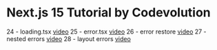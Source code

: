 # Next.js 15 Tutorial  by Codevolution


24 - loading.tsx [video](https://www.youtube.com/watch?v=0OVg4ikUaz0)
25 - error.tsx [video](https://www.youtube.com/watch?v=fWV5WPSbgdg) 
26 - error restore [video](https://www.youtube.com/watch?v=15beQR0DFMQ)
27 - nested errors [video](https://www.youtube.com/watch?v=ZPpNu0ybNZM)
28 - layout errors [video](https://www.youtube.com/watch?v=-OAVelXX5sE)


